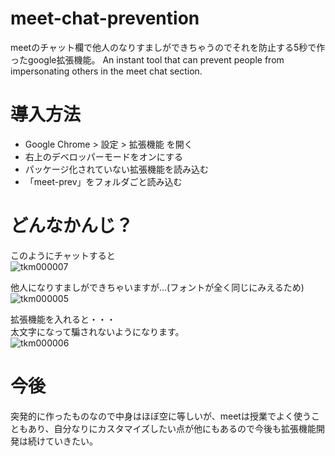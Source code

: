 # meet-chat-prevention
meetのチャット欄で他人のなりすましができちゃうのでそれを防止する5秒で作ったgoogle拡張機能。
An instant tool that can prevent people from impersonating others in the meet chat section.   


    
# 導入方法
* Google Chrome > 設定 > 拡張機能 を開く
* 右上のデベロッパーモードをオンにする
* パッケージ化されていない拡張機能を読み込む
* 「meet-prev」をフォルダごと読み込む



# どんなかんじ？
 このようにチャットすると  
![tkm000007](https://user-images.githubusercontent.com/92311154/150646954-ffe77b37-5287-4688-b60e-603bc21bbfd9.JPG)

他人になりすましができちゃいますが...(フォントが全く同じにみえるため)  
![tkm000005](https://user-images.githubusercontent.com/92311154/150646956-f804a28f-cba1-4bf8-92b3-bd49cb765e30.JPG)



 拡張機能を入れると・・・  
 太文字になって騙されないようになります。  
![tkm000006](https://user-images.githubusercontent.com/92311154/150646984-9374b8cb-ca5c-4aef-9461-90f1e3446b49.JPG)


  
# 今後
突発的に作ったものなので中身はほぼ空に等しいが、meetは授業でよく使うこともあり、自分なりにカスタマイズしたい点が他にもあるので今後も拡張機能開発は続けていきたい。


